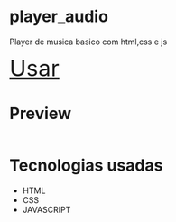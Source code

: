 # player_audio
Player de musica basico com html,css e js 

<a style="font-size: 40px;" href="https://woppedwoke.github.io/player_audio/">Usar</a>

# Preview
<img src="img/previe.PNG" alt="">

# Tecnologias usadas
<ul>
  <li>HTML</li>
  <li>CSS</li>
  <li>JAVASCRIPT</li>
</ul>

